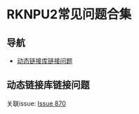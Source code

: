 # RKNPU2常见问题合集

## 导航

- [动态链接库链接问题](#动态链接库链接问题)

## 动态链接库链接问题

关联issue: [Issue 870](https://github.com/PaddlePaddle/FastDeploy/issues/870)
